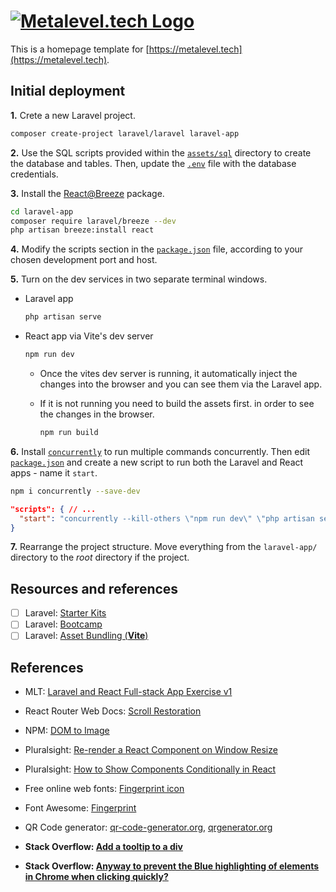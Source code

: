 # [![Metalevel.tech Logo](./src/assets/images/PNG/mlt.logo.text.png)](https://metalevel.tech)

This is a homepage template for [https://metalevel.tech](https://metalevel.tech).

## Initial deployment

**1.**  Crete a new Laravel project.

```bash
composer create-project laravel/laravel laravel-app
```

**2.**  Use the SQL scripts provided within the [`assets/sql`](assets/) directory to create the database and tables. Then, update the [`.env`](laravel-app/.env) file with the database credentials.

**3.**  Install the [React@Breeze](https://bootcamp.laravel.com/inertia/installation#installing-laravel-breeze) package.

```bash
cd laravel-app
composer require laravel/breeze --dev
php artisan breeze:install react
```

**4.** Modify the scripts section in the [`package.json`](laravel-app/package.json) file, according to your chosen development port and host.

**5.** Turn on the dev services in two separate terminal windows.

* Laravel app

  ```bash
  php artisan serve
  ```

* React app via Vite's dev server

  ```bash
  npm run dev
  ```

  * Once the vites dev server is running, it automatically inject the changes into the browser and you can see them via the Laravel app.

  * If it is not running you need to build the assets first. in order to see the changes in the browser.

    ```bash
    npm run build
    ```

**6.** Install [`concurrently`](https://www.npmjs.com/package/concurrently) to run multiple commands concurrently. Then edit [`package.json`](laravel-app/package.json) and create a new script to run both the Laravel and React apps - name it `start`.

```bash
npm i concurrently --save-dev
```

```json
"scripts": { // ...
  "start": "concurrently --kill-others \"npm run dev\" \"php artisan serve\"", // ...
}
```

**7.**  Rearrange the project structure. Move everything from the `laravel-app/` directory to the *root* directory if the project.

## Resources and references

* [ ] Laravel: [Starter Kits](https://laravel.com/docs/10.x/starter-kits#breeze-and-inertia)
* [ ] Laravel: [Bootcamp](https://bootcamp.laravel.com/)
* [ ] Laravel: [Asset Bundling (**Vite**)](https://laravel.com/docs/10.x/vite)

## References

* MLT: [Laravel and React Full-stack App Exercise v1](https://github.com/metalevel-tech/exc-laravel-react-v1)

* React Router Web Docs: [Scroll Restoration](https://v5.reactrouter.com/web/guides/scroll-restoration)
* NPM: [DOM to Image](https://www.npmjs.com/package/dom-to-image)
* Pluralsight: [Re-render a React Component on Window Resize](https://www.pluralsight.com/guides/re-render-react-component-on-window-resize)
* Pluralsight: [How to Show Components Conditionally in React](https://www.pluralsight.com/guides/how-to-show-components-conditionally-react)
* Free online web fonts: [Fingerprint icon](https://www.onlinewebfonts.com/icon/search?q=fingerprint)
* Font Awesome: [Fingerprint](https://fontawesome.com/icons/fingerprint)
* QR Code generator: [qr-code-generator.org](https://qr-code-generator.org/), [qrgenerator.org](https://qrgenerator.org/)
* **Stack Overflow: [Add a tooltip to a div](https://stackoverflow.com/a/25813336/6543935)**
* **Stack Overflow: [Anyway to prevent the Blue highlighting of elements in Chrome when clicking quickly?](https://stackoverflow.com/a/21003770/6543935)**
